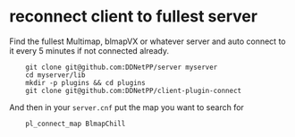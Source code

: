 # reconnect client to fullest server

Find the fullest Multimap, blmapVX or whatever server
and auto connect to it every 5 minutes if not connected already.


        git clone git@github.com:DDNetPP/server myserver
        cd myserver/lib
        mkdir -p plugins && cd plugins
        git clone git@github.com:DDNetPP/client-plugin-connect

And then in your ``server.cnf`` put the map you want to search for


        pl_connect_map BlmapChill

